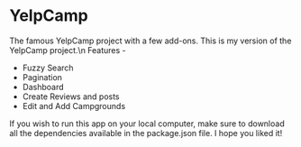 # YelpCamp
The famous YelpCamp project with a few add-ons.
This is my version of the YelpCamp project.\n
Features - 
  - Fuzzy Search
  - Pagination
  - Dashboard
  - Create Reviews and posts
  - Edit and Add Campgrounds


If you wish to run this app on your local computer, make sure to download all the dependencies available in the package.json file.
I hope you liked it!
